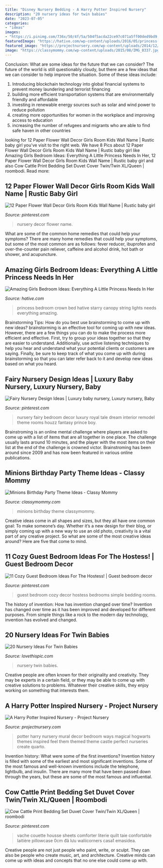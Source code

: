 ```yaml
---
title: "Disney Nursery Bedding - A Harry Potter Inspired Nursery"
description: "20 nursery ideas for twin babies"
date: "2023-07-05"
categories:
- "ideas"
images:
- "https://i.pinimg.com/736x/50/4f/5a/504f5acda22ce97c071a5ff00ded9bd9.jpg"
featuredImage: "https://hative.com/wp-content/uploads/2016/05/princess-bedroom/22-princess-bedroom-ideas.jpg"
featured_image: "https://projectnursery.com/wp-content/uploads/2014/12/IMG_19411-768x1024.jpg"
image: "https://classymommy.com/wp-content/uploads/2015/08/IMG_0337.jpg"
---
```



Conclusion: What are some ideas for the future that we can consider?
The future of the world is still questionably cloudy, but there are a few ideas that we can consider to help improve the situation. Some of these ideas include: 
1. Introducing blockchain technology into global financial systems to prevent money laundering and terrorist financing 
2. building more efficient transportation systems that are environmentally friendly and affordable 
3. investing in renewable energy sources such as solar and wind power to reduce pollution 
4. creating more opportunities for women in the workplace and improving access to education 
5. increasing the number of refugees and migrants who are able to find safe haven in other countries 

	

		
looking for 12 Paper Flower Wall Decor Girls Room Kids Wall Name | Rustic baby girl you've visit to the right web. We have 8 Pics about 12 Paper Flower Wall Decor Girls Room Kids Wall Name | Rustic baby girl like Amazing Girls Bedroom Ideas: Everything A Little Princess Needs In Her, 12 Paper Flower Wall Decor Girls Room Kids Wall Name | Rustic baby girl and also Cow Cattle Print Bedding Set Duvet Cover Twin/Twin XL/Queen | roombodi. Read more:
		
    
## 12 Paper Flower Wall Decor Girls Room Kids Wall Name | Rustic Baby Girl

<img loading=lazy src="https://i.pinimg.com/736x/39/96/37/399637c764f7c918a5bfa96cf8410b30.jpg" onerror="this.onerror=null;this.src='https://tse3.mm.bing.net/th?id=OIP.VswPFFcd7BK1QFkIHAp5cQHaJ4&amp;pid=15.1';" alt="12 Paper Flower Wall Decor Girls Room Kids Wall Name | Rustic baby girl">

_Source: pinterest.com_

>nursery decor flower name. 

	

What are some of the common home remedies that could help your symptoms?
There are many home remedies that could help your symptoms, but some of the most common are as follows: fever reducer, ibuprofen and over-the-counter pain reliever, caffeine and alcohol drink, hot bath or shower, and acupuncture.

    
## Amazing Girls Bedroom Ideas: Everything A Little Princess Needs In Her

<img loading=lazy src="https://hative.com/wp-content/uploads/2016/05/princess-bedroom/22-princess-bedroom-ideas.jpg" onerror="this.onerror=null;this.src='https://tse4.mm.bing.net/th?id=OIP.JQ5qNOB0Emo1_aMBrC1EIAHaLG&amp;pid=15.1';" alt="Amazing Girls Bedroom Ideas: Everything A Little Princess Needs In Her">

_Source: hative.com_

>princess bedroom crown bed hative starry canopy string lights needs everything amazing. 

	

Brainstorming Tips: How do you best use brainstorming to come up with new ideas?
brainstorming is an effective tool for coming up with new ideas. However, there are a few things you can do to make the process more efficient and effective. First, try to group your ideas together so that they are easier to understand. Additionally, use active listening techniques to help you hear and understand what your potential clients or customers are saying. Finally, be sure to keep track of what you come up with during brainstorming so that you can later refer back to it and develop new ideas based on what you heard.

    
## Fairy Nursery Design Ideas | Luxury Baby Nursery, Luxury Nursery, Baby

<img loading=lazy src="https://i.pinimg.com/736x/3c/57/45/3c5745a5687ef602ce91fcbb8ba03b8d--fairy-nursery-fairy-bedroom.jpg" onerror="this.onerror=null;this.src='https://tse3.mm.bing.net/th?id=OIP.3cqcSPu4R4DU3RutFV9CJwHaF7&amp;pid=15.1';" alt="Fairy Nursery Design Ideas | Luxury baby nursery, Luxury nursery, Baby">

_Source: pinterest.com_

>nursery fairy bedroom decor luxury royal tale dream interior remodel theme rooms houzz fantasy prince boy. 

	

Brainstroming is an online mental challenge where players are asked to come up with a list of items that are all together in one place. The challenge usually lasts around 10 minutes, and the player with the most items on their list at the end of the challenge is crowned victor. Brainstroming has been around since 2009 and has now been featured in various online publications.

    
## Minions Birthday Party Theme Ideas - Classy Mommy

<img loading=lazy src="https://classymommy.com/wp-content/uploads/2015/08/IMG_0337.jpg" onerror="this.onerror=null;this.src='https://tse3.mm.bing.net/th?id=OIP.YQRcAaZHv4lvP2VgGZKeFAHaFj&amp;pid=15.1';" alt="Minions Birthday Party Theme Ideas - Classy Mommy">

_Source: classymommy.com_

>minions birthday theme classymommy. 

	

Creative ideas come in all shapes and sizes, but they all have one common goal: To make someone’s day. Whether it’s a new design for their blog, or simply coming up with a new way to use an old photo, creativity is a vital part of any creative project. So what are some of the most creative ideas around? Here are five that come to mind.

    
## 11 Cozy Guest Bedroom Ideas For The Hostess! | Guest Bedroom Decor

<img loading=lazy src="https://i.pinimg.com/736x/f4/f2/80/f4f280ab4d4e83143c935df266950893.jpg" onerror="this.onerror=null;this.src='https://tse1.mm.bing.net/th?id=OIP.xqm1bY7JjwjXYFpjTfshKgHaKW&amp;pid=15.1';" alt="11 Cozy Guest Bedroom Ideas For The Hostess! | Guest bedroom decor">

_Source: pinterest.com_

>guest bedroom cozy decor hostess bedrooms simple bedding rooms. 

	

The history of invention: How has invention changed over time?
Invention has changed over time as it has been improved and developed for different purposes. From simple things like a rock to the modern day technology, invention has evolved and changed.

    
## 20 Nursery Ideas For Twin Babies

<img loading=lazy src="http://www.lovethispic.com/uploaded_images/blogs/36-1423848363-2-3.jpg" onerror="this.onerror=null;this.src='https://tse2.mm.bing.net/th?id=OIP.-f6ML_8N8M3R-asBE2R1jQHaKI&amp;pid=15.1';" alt="20 Nursery Ideas For Twin Babies">

_Source: lovethispic.com_

>nursery twin babies. 

	

Creative people are often known for their originality and creativity. They may be experts in a certain field, or they may be able to come up with creative solutions to problems. Whatever their creative skills, they enjoy working on something that interests them.

    
## A Harry Potter Inspired Nursery - Project Nursery

<img loading=lazy src="https://projectnursery.com/wp-content/uploads/2014/12/IMG_19411-768x1024.jpg" onerror="this.onerror=null;this.src='https://tse3.mm.bing.net/th?id=OIP.6sNX8cBkvpdPQfNqcZg_VgHaJ4&amp;pid=15.1';" alt="A Harry Potter Inspired Nursery - Project Nursery">

_Source: projectnursery.com_

>potter harry nursery mural decor bedroom ways magical hogwarts themes inspired feel them themed theme castle perfect nurseries create quarto. 

	

Invention history: What were some of the first inventions?
Invention history is filled with some of the earliest and most significant inventions. Some of the most famous and well-known inventions include the telephone, lightbulb, and insulin. There are many more that have been passed down through the years, but these are some of the most famous and influential.

    
## Cow Cattle Print Bedding Set Duvet Cover Twin/Twin XL/Queen | Roombodi

<img loading=lazy src="https://i.pinimg.com/736x/50/4f/5a/504f5acda22ce97c071a5ff00ded9bd9.jpg" onerror="this.onerror=null;this.src='https://tse2.mm.bing.net/th?id=OIP.Dy1iOdMxRZJ-B7zCStB-hAHaHa&amp;pid=15.1';" alt="Cow Cattle Print Bedding Set Duvet Cover Twin/Twin XL/Queen | roombodi">

_Source: pinterest.com_

>vache couette housse sheets comforter literie quilt taie confortable laitière pillowcase 0cm đã lưu waliicorners casa1 emasidea. 

	

Creative people are not just people who paint, write, or sculpt. They can also be people who create music, art, and architecture. Creative minds can come up with ideas and concepts that no one else could come up with.

